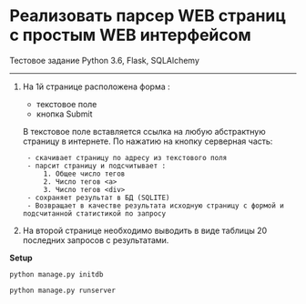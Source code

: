 #  Реализовать парсер WEB страниц с простым WEB интерфейсом

Тестовое задание
Python 3.6, Flask, SQLAlchemy

***
 
1. На 1й странице расположена форма :
    - текстовое поле
    - кнопка Submit
    
    В текстовое поле вставляется ссылка на любую абстрактную страницу в интернете.
    По нажатию на кнопку серверная часть:
        
        - скачивает страницу по адресу из текстового поля
        - парсит страницу и подсчитывает :
            1. Общее число тегов
            2. Число тегов <a>
            3. Число тегов <div>
        - сохраняет результат в БД (SQLITE)
        - Возвращает в качестве результата исходную страницу с формой и подсчитанной статистикой по запросу
 
2. На второй странице необходимо выводить в виде таблицы 20 последних запросов с результатами.

**Setup**

`python manage.py initdb`

`python manage.py runserver`



